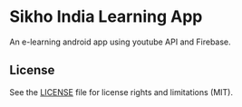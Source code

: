 # Sikho India Learning App
An e-learning android app using youtube API and Firebase.
## License
See the [LICENSE](https://github.com/snkritya/SikhoIndia/blob/master/LICENSE) file for license rights and limitations (MIT).
